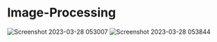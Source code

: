 # Image-Processing
![Screenshot 2023-03-28 053007](https://user-images.githubusercontent.com/92274883/228094845-3da0c3a1-6069-449e-926d-8b4778355f58.png)
![Screenshot 2023-03-28 053844](https://user-images.githubusercontent.com/92274883/228094856-116d6eab-a831-4d15-a2f3-b55ee4f01711.png)
